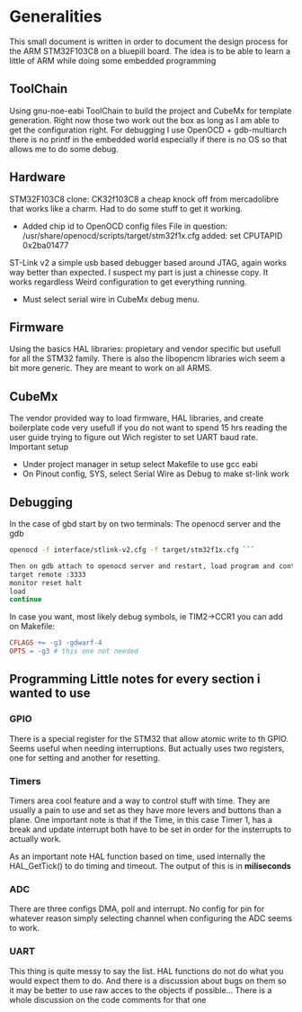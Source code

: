 # Generalities

This small document is written in order to document the design process for the
ARM STM32F103C8 on a bluepill board.  The idea is to be able to learn a little
of ARM while doing some embedded programming

## ToolChain 

Using gnu-noe-eabi ToolChain to build the project and CubeMx for
template generation.  Right now those two work out the box as long as I am able
to get the configuration right.  For debugging I use OpenOCD + gdb-multiarch
there is no printf in the embedded world especially if there is no OS so that
allows me to do some debug.

## Hardware 

STM32F103C8 clone: CK32f103C8 a cheap knock off from mercadolibre
that works like a charm.  Had to do some stuff to get it working.
- Added chip id to OpenOCD config files
  File in question: /usr/share/openocd/scripts/target/stm32f1x.cfg
    added: set CPUTAPID 0x2ba01477

ST-Link v2 a simple usb based debugger based around JTAG, again works way better
than expected.  I suspect my part is just a chinesse copy. It works regardless
Weird configuration to get everything running.
- Must select serial wire in CubeMx debug menu.

## Firmware 

Using the basics HAL libraries: propietary and vendor specific but
usefull for all the STM32 family. There is also the libopencm libraries wich
seem a bit more generic. They are meant to work on all ARMS.

## CubeMx

The vendor provided way to load firmware, HAL libraries, and create
boilerplate code very usefull if you do not want to spend 15 hrs reading the
user guide trying to figure out Wich register to set UART baud rate. 
Important setup
- Under project manager in setup select Makefile to use gcc eabi
- On Pinout config, SYS, select Serial Wire as Debug to make st-link work 

## Debugging

In the case of gbd start by on two terminals:
The openocd server and the gdb
```bash gdb-multiarch build/program.elf #using bin file won't work
openocd -f interface/stlink-v2.cfg -f target/stm32f1x.cfg ```

Then on gdb attach to openocd server and restart, load program and continue ```
target remote :3333
monitor reset halt 
load 
continue

```

In case you want, most likely debug symbols, ie TIM2->CCR1 you can add on 
Makefile:
```Makefile
CFLAGS += -g3 -gdwarf-4
OPTS = -g3 # this one not needed
```

## Programming Little notes for every section i wanted to use

### GPIO 

There is a special register for the STM32 that allow atomic write to th
GPIO.  Seems useful when needing interruptions. But actually uses two registers,
one for setting and another for resetting.

### Timers 

Timers area cool feature and a way to control stuff with time. They
are usually a pain to use and set as they have more levers and buttons than a
plane.  One important note is that if the Time, in this case Timer 1, has a
break and update interrupt both have to be set in order for the insterrupts to
actually work.

As an important note HAL function based on time, used internally the
HAL_GetTick() to do timing and timeout. The output of this is in **miliseconds**

### ADC 

There are three configs DMA, poll and interrupt.  No config for pin for whatever
reason simply selecting channel when configuring the ADC seems to work.

### UART 

This thing is quite messy to say the list. HAL functions do not do what you would 
expect them to do. And there is a discussion about bugs on them so it may be
better to use raw acces to the objects if possible...
There is a whole discussion on the code comments for that one 
